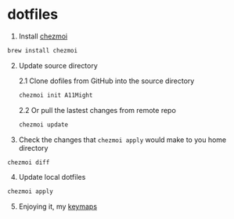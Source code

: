 # dotfiles

1. Install [chezmoi](https://github.com/twpayne/chezmoi/)

```bash
brew install chezmoi
```

2. Update source directory

   2.1 Clone dofiles from GitHub into the source directory

   ```bash
   chezmoi init A11Might
   ```

   2.2 Or pull the lastest changes from remote repo

   ```bash
   chezmoi update
   ```

3. Check the changes that `chezmoi apply` would make to you home directory

```bash
chezmoi diff
```

4. Update local dotfiles

```bash
chezmoi apply
```

5. Enjoying it, my [keymaps](/keymaps.md)
